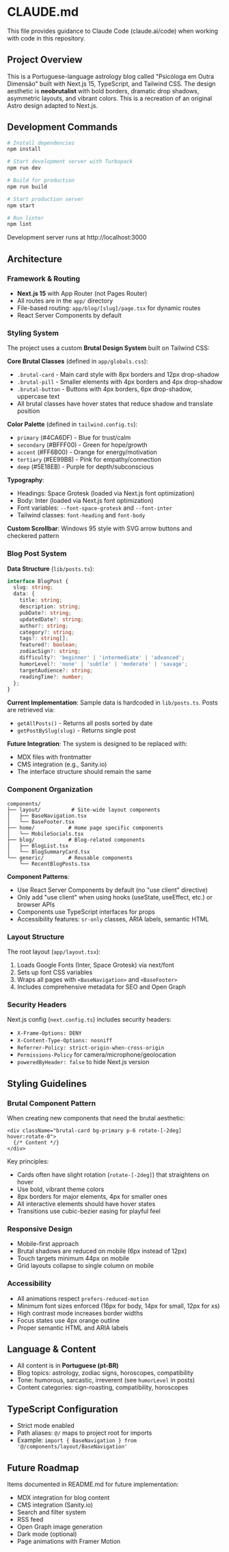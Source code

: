 # CLAUDE.md

This file provides guidance to Claude Code (claude.ai/code) when working with code in this repository.

## Project Overview

This is a Portuguese-language astrology blog called "Psicóloga em Outra Dimensão" built with Next.js 15, TypeScript, and Tailwind CSS. The design aesthetic is **neobrutalist** with bold borders, dramatic drop shadows, asymmetric layouts, and vibrant colors. This is a recreation of an original Astro design adapted to Next.js.

## Development Commands

```bash
# Install dependencies
npm install

# Start development server with Turbopack
npm run dev

# Build for production
npm run build

# Start production server
npm start

# Run linter
npm lint
```

Development server runs at http://localhost:3000

## Architecture

### Framework & Routing
- **Next.js 15** with App Router (not Pages Router)
- All routes are in the `app/` directory
- File-based routing: `app/blog/[slug]/page.tsx` for dynamic routes
- React Server Components by default

### Styling System
The project uses a custom **Brutal Design System** built on Tailwind CSS:

**Core Brutal Classes** (defined in `app/globals.css`):
- `.brutal-card` - Main card style with 8px borders and 12px drop-shadow
- `.brutal-pill` - Smaller elements with 4px borders and 4px drop-shadow
- `.brutal-button` - Buttons with 4px borders, 6px drop-shadow, uppercase text
- All brutal classes have hover states that reduce shadow and translate position

**Color Palette** (defined in `tailwind.config.ts`):
- `primary` (#4CA6DF) - Blue for trust/calm
- `secondary` (#BFFF00) - Green for hope/growth
- `accent` (#FF6B00) - Orange for energy/motivation
- `tertiary` (#EE99B8) - Pink for empathy/connection
- `deep` (#5E18EB) - Purple for depth/subconscious

**Typography**:
- Headings: Space Grotesk (loaded via Next.js font optimization)
- Body: Inter (loaded via Next.js font optimization)
- Font variables: `--font-space-grotesk` and `--font-inter`
- Tailwind classes: `font-heading` and `font-body`

**Custom Scrollbar**: Windows 95 style with SVG arrow buttons and checkered pattern

### Blog Post System

**Data Structure** (`lib/posts.ts`):
```typescript
interface BlogPost {
  slug: string;
  data: {
    title: string;
    description: string;
    pubDate?: string;
    updatedDate?: string;
    author?: string;
    category?: string;
    tags?: string[];
    featured?: boolean;
    zodiacSign?: string;
    difficulty?: 'beginner' | 'intermediate' | 'advanced';
    humorLevel?: 'none' | 'subtle' | 'moderate' | 'savage';
    targetAudience?: string;
    readingTime?: number;
  };
}
```

**Current Implementation**: Sample data is hardcoded in `lib/posts.ts`. Posts are retrieved via:
- `getAllPosts()` - Returns all posts sorted by date
- `getPostBySlug(slug)` - Returns single post

**Future Integration**: The system is designed to be replaced with:
- MDX files with frontmatter
- CMS integration (e.g., Sanity.io)
- The interface structure should remain the same

### Component Organization

```
components/
├── layout/          # Site-wide layout components
│   ├── BaseNavigation.tsx
│   └── BaseFooter.tsx
├── home/           # Home page specific components
│   └── MobileSocials.tsx
├── blog/           # Blog-related components
│   ├── BlogList.tsx
│   └── BlogSummaryCard.tsx
└── generic/        # Reusable components
    └── RecentBlogPosts.tsx
```

**Component Patterns**:
- Use React Server Components by default (no "use client" directive)
- Only add "use client" when using hooks (useState, useEffect, etc.) or browser APIs
- Components use TypeScript interfaces for props
- Accessibility features: `sr-only` classes, ARIA labels, semantic HTML

### Layout Structure

The root layout (`app/layout.tsx`):
1. Loads Google Fonts (Inter, Space Grotesk) via next/font
2. Sets up font CSS variables
3. Wraps all pages with `<BaseNavigation>` and `<BaseFooter>`
4. Includes comprehensive metadata for SEO and Open Graph

### Security Headers

Next.js config (`next.config.ts`) includes security headers:
- `X-Frame-Options: DENY`
- `X-Content-Type-Options: nosniff`
- `Referrer-Policy: strict-origin-when-cross-origin`
- `Permissions-Policy` for camera/microphone/geolocation
- `poweredByHeader: false` to hide Next.js version

## Styling Guidelines

### Brutal Component Pattern
When creating new components that need the brutal aesthetic:

```tsx
<div className="brutal-card bg-primary p-6 rotate-[-2deg] hover:rotate-0">
  {/* Content */}
</div>
```

Key principles:
- Cards often have slight rotation (`rotate-[-2deg]`) that straightens on hover
- Use bold, vibrant theme colors
- 8px borders for major elements, 4px for smaller ones
- All interactive elements should have hover states
- Transitions use cubic-bezier easing for playful feel

### Responsive Design
- Mobile-first approach
- Brutal shadows are reduced on mobile (6px instead of 12px)
- Touch targets minimum 44px on mobile
- Grid layouts collapse to single column on mobile

### Accessibility
- All animations respect `prefers-reduced-motion`
- Minimum font sizes enforced (16px for body, 14px for small, 12px for xs)
- High contrast mode increases border widths
- Focus states use 4px orange outline
- Proper semantic HTML and ARIA labels

## Language & Content

- All content is in **Portuguese (pt-BR)**
- Blog topics: astrology, zodiac signs, horoscopes, compatibility
- Tone: humorous, sarcastic, irreverent (see `humorLevel` in posts)
- Content categories: sign-roasting, compatibility, horoscopes

## TypeScript Configuration

- Strict mode enabled
- Path aliases: `@/` maps to project root for imports
- Example: `import { BaseNavigation } from '@/components/layout/BaseNavigation'`

## Future Roadmap

Items documented in README.md for future implementation:
- MDX integration for blog content
- CMS integration (Sanity.io)
- Search and filter system
- RSS feed
- Open Graph image generation
- Dark mode (optional)
- Page animations with Framer Motion
